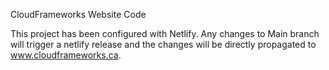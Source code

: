 CloudFrameworks Website Code

This project has been configured with Netlify. Any changes to Main branch will trigger a netlify release and the changes will be directly propagated to www.cloudframeworks.ca.
